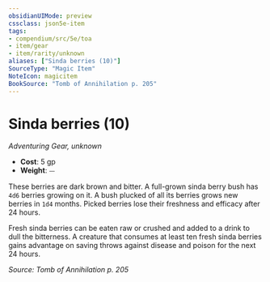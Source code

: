 ```yaml
---
obsidianUIMode: preview
cssclass: json5e-item
tags:
- compendium/src/5e/toa
- item/gear
- item/rarity/unknown
aliases: ["Sinda berries (10)"]
SourceType: "Magic Item"
NoteIcon: magicitem
BookSource: "Tomb of Annihilation p. 205"
---
```

# Sinda berries (10)
*Adventuring Gear, unknown*  

- **Cost**: 5 gp
- **Weight**: ⏤

These berries are dark brown and bitter. A full-grown sinda berry bush has `4d6` berries growing on it. A bush plucked of all its berries grows new berries in `1d4` months. Picked berries lose their freshness and efficacy after 24 hours.

Fresh sinda berries can be eaten raw or crushed and added to a drink to dull the bitterness. A creature that consumes at least ten fresh sinda berries gains advantage on saving throws against disease and poison for the next 24 hours.

*Source: Tomb of Annihilation p. 205*